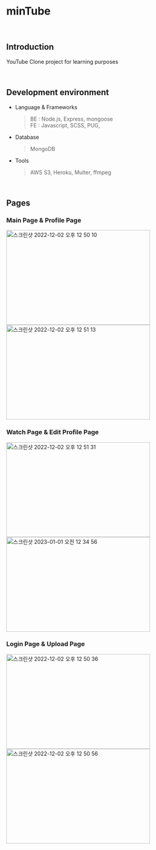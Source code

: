 # minTube

<br>

## Introduction

<p align="justify">
  YouTube Clone project for learning purposes
</p>

<br>

## Development environment

- Language & Frameworks

    > BE : Node.js, Express, mongoose
    > <br>
    > FE : Javascript, SCSS, PUG,

- Database
  
    > MongoDB

- Tools
  
    > AWS S3, Heroku, Multer, ffmpeg


<br>

## Pages
### Main Page & Profile Page
<div>
<img width="380" height="250" alt="스크린샷 2022-12-02 오후 12 50 10" src="https://user-images.githubusercontent.com/43774005/210143363-23ac0999-1fc0-487d-be48-336084031312.png">

<img width="380" height="250" alt="스크린샷 2022-12-02 오후 12 51 13" src="https://user-images.githubusercontent.com/43774005/210143285-edc15e33-5e85-4104-87e8-33baf1d80b64.png">
</div>

### Watch Page & Edit Profile Page
<div>
  <img width="380" height="250" alt="스크린샷 2022-12-02 오후 12 51 31" src="https://user-images.githubusercontent.com/43774005/210143347-dcd290c4-8e39-4686-8559-60d27df5377a.png">
  <img width="380"  height="250" alt="스크린샷 2023-01-01 오전 12 34 56" src="https://user-images.githubusercontent.com/43774005/210145581-d649cf41-4dd2-491c-93e1-93c7b1aefc74.png">
</div>

### Login Page & Upload Page
<div>
    <img width="380" height="250" alt="스크린샷 2022-12-02 오후 12 50 36" src="https://user-images.githubusercontent.com/43774005/210143335-26dc861b-b839-4590-b530-93e3cb99070c.png">
    <img width="380" height="250" alt="스크린샷 2022-12-02 오후 12 50 56" src="https://user-images.githubusercontent.com/43774005/210143341-7138046b-fbef-446d-ac69-71464a9e4892.png">
</div>


